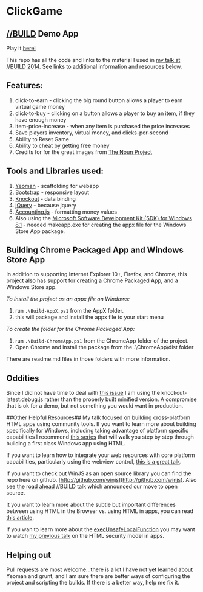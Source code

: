 # ClickGame #


## [//BUILD](http://buildwindows.com) Demo App ##


Play it [here!](https://clickgame.azurewebsites.net)

This repo has all the code and links to the material I used in [my talk at //BUILD 2014](http://channel9.msdn.com/Events/Build/2014/3-508). See links to additional information and resources below.


## Features: ##

  1. click-to-earn - clicking the big round button allows a player to earn virtual game money
  2. click-to-buy - clicking on a button allows a player to buy an item, if they have enough money
  3. item-price-increase - when any item is purchased the price increases
  4. Save players inventory, virtual money, and clicks-per-second
  5. Ability to Reset Game
  6. Ability to cheat by getting free money
  7. Credits for for the great images from [The Noun Project](https://thenounproject.com)


## Tools and Libraries used: ##

  1. [Yeoman](http://yeoman.io) - scaffolding for webapp
  2. [Bootstrap](http://getbootstrap.com/) - responsive layout
  3. [Knockout](http://knockoutjs.com/) - data binding
  4. [jQuery](http://jquery.com/) - because jquery
  3. [Accounting.js](http://josscrowcroft.github.io/accounting.js/) - formatting money values
  4. Also using the [Microsoft Software Development Kit (SDK) for Windows 8.1](http://msdn.microsoft.com/en-US/windows/desktop/bg162891) - needed makeapp.exe for creating the appx file for the Windows Store App package.

## Building Chrome Packaged App and Windows Store App ##

In addition to supporting Internet Explorer 10+, Firefox, and Chrome, this project also has support for creating a Chrome Packaged App, and a Windows Store app.

*To install the project as an appx file on Windows:*

1. run `.\Build-AppX.ps1` from the AppX folder.
2. this will package and install the appx file to your start menu

*To create the folder for the Chrome Packaged App:*

1. run `.\Build-ChromeApp.ps1` from the ChromeApp folder of the project.
2. Open Chrome and install the package from the .\ChromeApp\dist folder

There are readme.md files in those folders with more information.

## Oddities ##

Since I did not have time to deal with [this issue](https://github.com/knockout/knockout/issues/1039) I am using the knockout-latest.debug.js rather than the properly built minified version.  A compromise that is ok for a demo, but not something you would want in production.

##Other Helpful Resources##
My talk focused on building cross-platform HTML apps using community tools.  If you want to learn more about building specifically for Windows, including taking advantage of platform specific capabilities I recommend [this series](http://aka.ms/windevbeginjs) that will walk you step by step through building a first class Windows app using HTML.

If you want to learn how to integrate your web resources with core platform capabilities, particularly using the webview control, [this is a great talk](http://channel9.msdn.com/Events/Build/2014/2-560).

If you want to check out WinJS as an open source library you can find the repo here on github.  [http://github.com/winjs](http://github.com/winjs).  Also see [the road ahead](http://channel9.msdn.com/Events/Build/2014/2-506) //BUILD talk which announced our move to open source.

It you want to learn more about the subtle but important differences between using HTML in the Browser vs. using HTML in apps, you can read [this article](http://msdn.microsoft.com/en-us/library/windows/apps/hh465380.aspx).

If you wan to learn more about the [execUnsafeLocalFunction](http://msdn.microsoft.com/en-us/library/windows/apps/hh767331.aspx) you may want to watch [my previous talk](http://channel9.msdn.com/Events/Build/BUILD2011/APP-476T) on the HTML security model in apps.

## Helping out ##

Pull requests are most welcome...there is a lot I have not yet learned about Yeoman and grunt, and I am sure there are better ways of configuring the project and scripting the builds.  If there is a better way, help me fix it.

